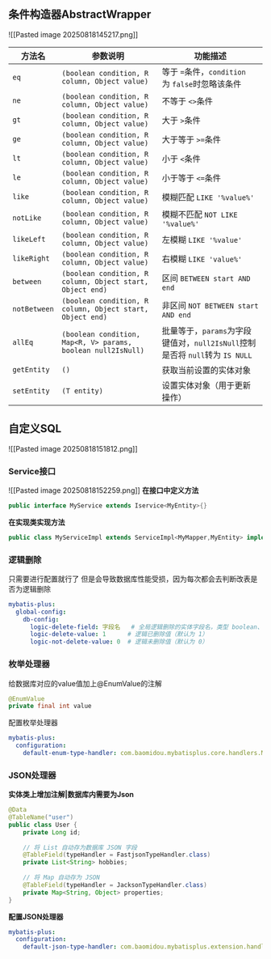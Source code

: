 ## 条件构造器AbstractWrapper
![[Pasted image 20250818145217.png]]

| **方法名​**​    | ​**​参数说明​**​                                                 | ​**​功能描述​**​                                              |
| ------------ | ------------------------------------------------------------ | --------------------------------------------------------- |
| `eq`         | `(boolean condition, R column, Object value)`                | 等于 `=`条件，`condition`为 `false`时忽略该条件                       |
| `ne`         | `(boolean condition, R column, Object value)`                | 不等于 `<>`条件                                                |
| `gt`         | `(boolean condition, R column, Object value)`                | 大于 `>`条件                                                  |
| `ge`         | `(boolean condition, R column, Object value)`                | 大于等于 `>=`条件                                               |
| `lt`         | `(boolean condition, R column, Object value)`                | 小于 `<`条件                                                  |
| `le`         | `(boolean condition, R column, Object value)`                | 小于等于 `<=`条件                                               |
| `like`       | `(boolean condition, R column, Object value)`                | 模糊匹配 `LIKE '%value%'`                                     |
| `notLike`    | `(boolean condition, R column, Object value)`                | 模糊不匹配 `NOT LIKE '%value%'`                                |
| `likeLeft`   | `(boolean condition, R column, Object value)`                | 左模糊 `LIKE '%value'`                                       |
| `likeRight`  | `(boolean condition, R column, Object value)`                | 右模糊 `LIKE 'value%'`                                       |
| `between`    | `(boolean condition, R column, Object start, Object end)`    | 区间 `BETWEEN start AND end`                                |
| `notBetween` | `(boolean condition, R column, Object start, Object end)`    | 非区间 `NOT BETWEEN start AND end`                           |
| `allEq`      | `(boolean condition, Map<R, V> params, boolean null2IsNull)` | 批量等于，`params`为字段键值对，`null2IsNull`控制是否将 `null`转为 `IS NULL` |
| `getEntity`  | `()`                                                         | 获取当前设置的实体对象                                               |
| `setEntity`  | `(T entity)`                                                 | 设置实体对象（用于更新操作）                                            |

## 自定义SQL
![[Pasted image 20250818151812.png]]

### Service接口
![[Pasted image 20250818152259.png]]
**在接口中定义方法**
```java
public interface MyService extends Iservice<MyEntity>{}
```
**在实现类实现方法**
```java
public class MyServiceImpl extends ServiceImpl<MyMapper,MyEntity> implements MyService
```

### **逻辑删除**
只需要进行配置就行了
但是会导致数据库性能受损，因为每次都会去判断改表是否为逻辑删除
```yaml
mybatis-plus:
  global-config:
    db-config:
      logic-delete-field: 字段名   # 全局逻辑删除的实体字段名，类型 boolean、integer
      logic-delete-value: 1      # 逻辑已删除值（默认为 1）
      logic-not-delete-value: 0  # 逻辑未删除值（默认为 0）
```

### 枚举处理器
给数据库对应的value值加上@EnumValue的注解
```java
@EnumValue
private final int value
```
配置枚举处理器
```yaml
mybatis-plus:
  configuration:
    default-enum-type-handler: com.baomidou.mybatisplus.core.handlers.MybatisEnumTypeHandler
```

### **JSON处理器**
**实体类上增加注解|数据库内需要为Json**
```java
@Data
@TableName("user")
public class User {
    private Long id;
    
    // 将 List 自动存为数据库 JSON 字段
    @TableField(typeHandler = FastjsonTypeHandler.class)
    private List<String> hobbies;
    
    // 将 Map 自动存为 JSON
    @TableField(typeHandler = JacksonTypeHandler.class)
    private Map<String, Object> properties;
}
```

**配置JSON处理器**
```YAML
mybatis-plus:
  configuration:
    default-json-type-handler: com.baomidou.mybatisplus.extension.handlers.FastjsonTypeHandler
```
